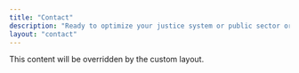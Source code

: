 ```yaml
---
title: "Contact"
description: "Ready to optimize your justice system or public sector organization? Let's discuss how data-driven solutions can improve your efficiency and effectiveness."
layout: "contact"
---
```


This content will be overridden by the custom layout.